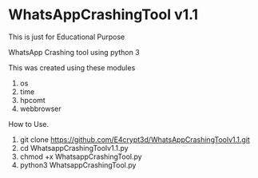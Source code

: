 # WhatsAppCrashingTool v1.1
This is just for Educational Purpose

WhatsApp Crashing tool using python 3

This was created using these modules
1. os
2. time
3. hpcomt
4. webbrowser

How to Use.
1. git clone https://github.com/E4crypt3d/WhatsAppCrashingToolv1.1.git
2. cd WhatsappCrashingToolv1.1.py
3. chmod +x WhatsappCrashingTool.py
4. python3 WhatsappCrashingTool.py
